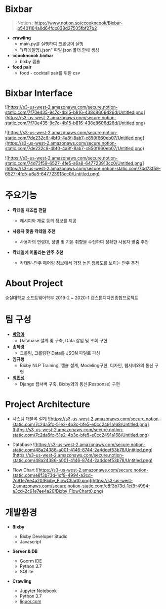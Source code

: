 # Bixbar
> Notion : https://www.notion.so/ccookncook/Bixbar-b5401104a0d64fdc838d27505fbf27b2
- **crawling**
  - main.py를 실행하여 크롤링이 실행
  - "(칵테일명).json" 파일 json 폴더 안에 생성
- **ccookncook.bixbar**
  - bixby 캡슐
- **food pair**
  - food - cocktail pair를 위한 csv

# Bixbar Interface
![https://s3-us-west-2.amazonaws.com/secure.notion-static.com/7f70e435-9c7c-4b15-b816-438d8606d26d/Untitled.png](https://s3-us-west-2.amazonaws.com/secure.notion-static.com/7f70e435-9c7c-4b15-b816-438d8606d26d/Untitled.png)

![https://s3-us-west-2.amazonaws.com/secure.notion-static.com/7de232c6-4bf0-4a8f-8ab7-c850f660eb07/Untitled.png](https://s3-us-west-2.amazonaws.com/secure.notion-static.com/7de232c6-4bf0-4a8f-8ab7-c850f660eb07/Untitled.png)

![https://s3-us-west-2.amazonaws.com/secure.notion-static.com/74d73f59-6527-4fe5-a6a8-647723913cc0/Untitled.png](https://s3-us-west-2.amazonaws.com/secure.notion-static.com/74d73f59-6527-4fe5-a6a8-647723913cc0/Untitled.png)

# 주요기능

- **칵테일 제조법 전달**

  - 레시피와 재료 등의 정보를 제공

- **사용자 맞춤 칵테일 추천**

  - 사용자의 연령대, 성별 및 기본 취향을 수집하여 정확한 사용자 맞춤 추천

- **칵테일에 어울리는 안주 추천**

  - 칵테일-안주 페어링 정보에서 가장 높은 정확도를 보이는 안주 추천

# About Project

숭실대학교 소프트웨어학부 2019-2 ~ 2020-1 캡스톤디자인종합프로젝트

# 팀 구성

- **[박정아](http://github.com/co3oing)**
  - Database 설계 및 구축, Data 삽입 및 조회 구현
- **송혜령**
  - 크롤링, 크롤링한 Data를 JSON 파일로 파싱
- **임규형**
  - Bixby NLP Training, 캡슐 설계, Modeling구현, 디자인, 웹서버와의 통신 구현
- **[최민성](http://github.com/kordood)**
  - Django 웹서버 구축, Bixby와의 통신(Response) 구현
  
# Project Architecture
- 시스템 대블록 설계
![https://s3-us-west-2.amazonaws.com/secure.notion-static.com/7c2da5fc-51e2-4b3c-bfe5-e0cc2491a168/Untitled.png](https://s3-us-west-2.amazonaws.com/secure.notion-static.com/7c2da5fc-51e2-4b3c-bfe5-e0cc2491a168/Untitled.png)

- Database
![https://s3-us-west-2.amazonaws.com/secure.notion-static.com/48a24386-a001-4146-8744-2a4dcef53b78/Untitled.png](https://s3-us-west-2.amazonaws.com/secure.notion-static.com/48a24386-a001-4146-8744-2a4dcef53b78/Untitled.png)

- Flow Chart
![https://s3-us-west-2.amazonaws.com/secure.notion-static.com/e8f3b73d-1cf9-4994-a3cd-2c91e7ee4a20/Bixby_FlowChart0.png](https://s3-us-west-2.amazonaws.com/secure.notion-static.com/e8f3b73d-1cf9-4994-a3cd-2c91e7ee4a20/Bixby_FlowChart0.png)

# 개발환경

- **Bixby**

  - Bixby Developer Studio
  - Javascript

- **Server & DB**

  - Goorm IDE
  - Python 3.7
  - SQLite

- **Crawling**

  - Jupyter Notebook
  - Python 3.7
  - [liquor.com](http://liquor.com/)

